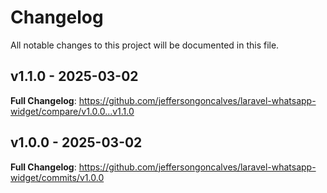 # Changelog

All notable changes to this project will be documented in this file.

## v1.1.0 - 2025-03-02

**Full Changelog**: https://github.com/jeffersongoncalves/laravel-whatsapp-widget/compare/v1.0.0...v1.1.0

## v1.0.0 - 2025-03-02

**Full Changelog**: https://github.com/jeffersongoncalves/laravel-whatsapp-widget/commits/v1.0.0
